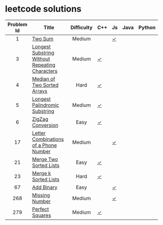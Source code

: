 # leetcode solutions

Problem Id | Title | Difficulty | C++ | Js | Java | Python
:---: | --- | :---: | --- | --- | --- | --- |
1 | [Two Sum](https://leetcode.com/problems/two-sum/) | Medium | | [✓](./Two%20Sum/solution.js)
3 | [Longest Substring Without Repeating Characters](https://leetcode.com/problems/longest-substring-without-repeating-characters/) | Medium | [✓](https://github.com/xidui/algorithm-training/blob/master/leetcode/Longest%20Substring%20Without%20Repeating%20Characters%20/solution.cpp)
4 | [Median of Two Sorted Arrays](https://leetcode.com/problems/median-of-two-sorted-arrays/) | Hard | [✓](https://github.com/xidui/algorithm-training/blob/master/leetcode/Median%20of%20Two%20Sorted%20Arrays/solution.cpp)
5 | [Longest Palindromic Substring](https://leetcode.com/problems/longest-palindromic-substring/) | Medium | [✓](https://github.com/xidui/algorithm-training/blob/master/leetcode/Longest%20Palindromic%20Substring/solution.cpp)
6 | [ZigZag Conversion](https://leetcode.com/problems/zigzag-conversion/) | Easy | [✓](https://github.com/xidui/algorithm-training/blob/master/leetcode/ZigZag%20Conversion/solution.cpp)
17 | [Letter Combinations of a Phone Number](https://leetcode.com/problems/letter-combinations-of-a-phone-number/) | Medium | | [✓](https://github.com/xidui/algorithm-training/blob/master/leetcode/Letter%20Combinations%20of%20a%20Phone%20Number/solution.js)
21 | [Merge Two Sorted Lists](https://leetcode.com/problems/merge-two-sorted-lists/) | Easy | [✓](https://github.com/xidui/algorithm-training/blob/master/leetcode/Merge%20Two%20Sorted%20Lists/solution.cpp)
23 | [Merge k Sorted Lists](https://leetcode.com/problems/merge-k-sorted-lists/) | Hard | [✓](https://github.com/xidui/algorithm-training/blob/master/leetcode/Merge%20k%20Sorted%20Lists/solution.cpp)
67 | [Add Binary](https://leetcode.com/problems/add-binary/) | Easy | | [✓](https://github.com/xidui/algorithm-training/blob/master/leetcode/Add%20Binary/solution.js)
268 | [Missing Number](https://leetcode.com/problems/missing-number/)| Medium | | [✓](https://github.com/xidui/algorithm-training/blob/master/leetcode/Missing%20Number/solution.js)
279 | [Perfect Squares](https://leetcode.com/problems/perfect-squares/) | Medium | [✓](https://github.com/xidui/algorithm-training/blob/master/leetcode/Perfect%20Squares/solution.cpp)

